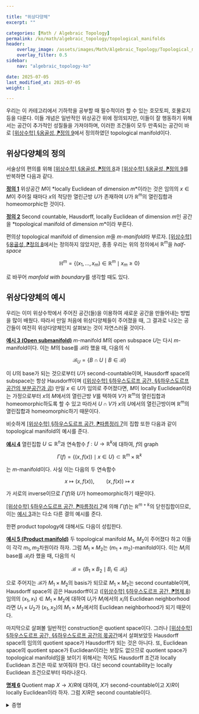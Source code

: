```yaml
---

title: "위상다양체"
excerpt: ""

categories: [Math / Algebraic Topology]
permalink: /ko/math/algebraic_topology/topological_manifolds
header:
    overlay_image: /assets/images/Math/Algebraic_Topology/Topological_manifolds.png
    overlay_filter: 0.5
sidebar: 
    nav: "algebraic_topology-ko"

date: 2025-07-05
last_modified_at: 2025-07-05
weight: 1

---
```


우리는 이 카테고리에서 기하학을 공부할 때 필수적이라 할 수 있는 호모토피, 호몰로지 등을 다룬다. 이들 개념은 일반적인 위상공간 위에 정의되지만, 이들이 잘 행동하기 위해서는 공간이 추가적인 성질들을 가져야하며, 이러한 조건들이 모두 만족되는 공간이 바로 [\[위상수학\] §옹골성, ⁋정의 9](/ko/math/topology/compactness#def9)에서 정의하였던 topological manifold이다. 

## 위상다양체의 정의

서술상의 편의를 위해 [\[위상수학\] §옹골성, ⁋정의 8](/ko/math/topology/compactness#def8)과 [\[위상수학\] §옹골성, ⁋정의 9](/ko/math/topology/compactness#def9)를 반복하면 다음과 같다. 

<div class="definition" markdown="1">

<ins id="def1">**정의 1**</ins> 위상공간 $M$이 *locally Euclidean of dimension $m$*이라는 것은 임의의 $x\in M$이 주어질 때마다 $x$의 적당한 열린근방 $U$가 존재하여 $U$가 $\mathbb{R}^m$의 열린집합과 homeomorphic한 것이다. 

</div>

<div class="definition" markdown="1">

<ins id="def2">**정의 2**</ins> Second countable, Hausdorff, locally Euclidean of dimension $m$인 공간을 *topological manifold of dimension $m$*이라 부른다. 

</div>

편의상 topological manifold of dimension $m$을 *$m$-manifold*라 부르자. [\[위상수학\] §옹골성, ⁋정의 8](/ko/math/topology/compactness#def8)에서는 정의하지 않았지만, 종종 우리는 위의 정의에서 $\mathbb{R}^m$을 *half-space*

$$\mathbb{H}^m=\left\{(x_1,\ldots,x_m)\in \mathbb{R}^m\mid x_m\geq 0\right\}$$

로 바꾸어 *manfold with boundary*를 생각할 때도 있다. 

## 위상다양체의 예시

우리는 이미 위상수학에서 주어진 공간(들)을 이용하여 새로운 공간을 만들어내는 방법을 많이 배웠다. 따라서 만일 처음에 위상다양체들이 주어졌을 때, 그 결과로 나오는 공간들이 여전히 위상다양체인지 살펴보는 것이 자연스러울 것이다. 

<div class="example" markdown="1">

<ins id="ex3">**예시 3 (Open submanifold)**</ins> $m$-manifold $M$의 open subspace $U$는 다시 $m$-manifold이다. 이는 $M$의 base를 $\mathcal{B}$라 했을 때, 다음의 식

$$\mathcal{B}_U=\left\{B\cap U\mid B\in \mathcal{B}\right\}$$

이 $U$의 base가 되는 것으로부터 $U$가 second-countable이며, Hausdorff space의 subspace는 항상 Hausdorff이며 ([\[위상수학\] §하우스도르프 공간, §§하우스도르프 공간의 부분공간과 곱](/ko/math/topology/Hausdorff_spaces#하우스도르프-공간의-부분공간과-곱)) 만일 $x\in U$가 임의로 주어졌다면, $M$이 locally Euclidean이라는 가정으로부터 $x$의 $M$에서의 열린근방 $V$를 택하여 $V$가 $\mathbb{R}^m$의 열린집합과 homeomorphic하도록 할 수 있고 따라서 $U\cap V$가 $x$의 $U$에서의 열린근방이며 $\mathbb{R}^m$의 열린집합과 homeomorphic하기 때문이다. 

</div>

비슷하게 [\[위상수학\] §하우스도르프 공간, ⁋따름정리 7](/ko/math/topology/Hausdorff_spaces#cor7)의 집합 또한 다음과 같이 topological manifold의 예시를 준다. 

<div class="example" markdown="1">

<ins id="ex4">**예시 4**</ins> 열린집합 $U\subseteq \mathbb{R}^n$과 연속함수 $f:U\rightarrow\mathbb{R}^k$에 대하여, $f$의 graph 

$$\Gamma(f)=\left\{(x,f(x))\mid x\in U\right\}\subset \mathbb{R}^m\times \mathbb{R}^k$$

는 $m$-manifold이다. 사실 이는 다음의 두 연속함수

$$x\mapsto (x,f(x)),\qquad (x,f(x))\mapsto x$$

가 서로의 inverse이므로 $\Gamma(f)$와 $U$가 homeomorphic하기 때문이다. 

</div>

[\[위상수학\] §하우스도르프 공간, ⁋따름정리 7](/ko/math/topology/Hausdorff_spaces#cor7)에 의해 $\Gamma(f)$는 $\mathbb{R}^{m+k}$의 닫힌집합이므로, 이는 [예시 3](#ex3)과는 다소 다른 결의 예시를 준다. 

한편 product topology에 대해서도 다음이 성립한다. 

<div class="example" markdown="1">

<ins id="ex5">**예시 5 (Product manifold)**</ins> 두 topological manifold $M_1$, $M_2$이 주어졌다 하고 이들이 각각 $m_1,m_2$차원이라 하자. 그럼 $M_1\times M_2$는 $(m_1+m_2)$-manifold이다. 이는 $M_i$의 base를 $\mathcal{B}_i$라 했을 때, 다음의 식

$$\mathcal{B}=\left\{B_1\times B_2\mid B_i\in \mathcal{B}_i\right\}$$

으로 주어지는 $\mathcal{B}$가 $M_1\times M_2$의 basis가 되므로 $M_1\times M_2$는 second countable이며, Hausdorff space의 곱은 Hausdorff이고 ([\[위상수학\] §하우스도르프 공간, ⁋명제 8](/ko/math/topology/Hausdorff_spaces#prop8)) 임의의 $(x_1,x_1)\in M_1\times M_2$에 대하여 $U_i$가 $M_i$에서의 $x_i$의 Euclidean neighborhood라면 $U_1\times U_2$가 $(x_1,x_2)$의 $M_1\times M_2$에서의 Euclidean neighborhood가 되기 때문이다. 

</div>

마지막으로 살펴볼 일반적인 construction은 quotient space이다. 그러나 [\[위상수학\] §하우스도르프 공간, §§하우스도르프 공간의 몫공간](/ko/math/topology/Hausdorff_spaces#하우스도르프-공간의-몫공간)에서 살펴보았듯 Hausdorff space의 임의의 quotient space가 Hausdorff가 되는 것은 아니다. 또, Euclidean space의 quotient space가 Euclidean이라는 보장도 없으므로 quotient space가 topological manifold임을 보이기 위해서는 적어도 Hausdorff 조건과 locally Euclidean 조건은 따로 보여줘야 한다. 대신 second countability는 locally Euclidean 조건으로부터 따라나온다. 

<div class="proposition" markdown="1">

<ins id="prop6">**명제 6**</ins> Quotient map $X \rightarrow X/R$에 대하여, $X$가 second-countable이고 $X/R$이 locally Euclidean이라 하자. 그럼 $X/R$은 second countable이다. 

</div>
<details class="proof" markdown="1">
<summary>증명</summary>

$X/R$이 locally Euclidean이므로 $X/R$을 Euclidean neighborhood들 $(U\_i)\_{i\in I}$로 덮을 수 있으며 이들의 premimage들의 모임 $(\pi^{-1}(U\_i))\_{i\in I}$들이 $X$를 덮는다. 이제 임의의 second-countable space는 Lindelöf이므로 ([##ref##](countability)) 적당한 countable subset $J\subset I$이 존재하여 $(\pi^{-1}(U\_i)\_{i\in J}$가 $X$의 countable open cover이며, 따라서 이들에 해당하는 $(U\_i)\_{i\in J}$들이 $X/R$의 countable cover가 된다. 그런데 이들 각각은 Euclidean neighborhood이므로 다시 countable base를 가지며, 이러한 것들이 countable하게 있으므로 이들을 모두 모은 것이 $X/R$의 countable base가 된다.

</details>
